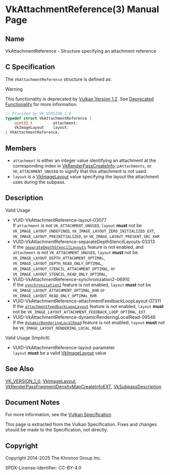 # VkAttachmentReference(3) Manual Page

## Name

VkAttachmentReference - Structure specifying an attachment reference



## [](#_c_specification)C Specification

The `VkAttachmentReference` structure is defined as:

Warning

This functionality is deprecated by [Vulkan Version 1.2](#versions-1.2). See [Deprecated Functionality](#deprecation-renderpass2) for more information.

```c++
// Provided by VK_VERSION_1_0
typedef struct VkAttachmentReference {
    uint32_t         attachment;
    VkImageLayout    layout;
} VkAttachmentReference;
```

## [](#_members)Members

- `attachment` is either an integer value identifying an attachment at the corresponding index in [VkRenderPassCreateInfo](https://registry.khronos.org/vulkan/specs/latest/man/html/VkRenderPassCreateInfo.html)::`pAttachments`, or `VK_ATTACHMENT_UNUSED` to signify that this attachment is not used.
- `layout` is a [VkImageLayout](https://registry.khronos.org/vulkan/specs/latest/man/html/VkImageLayout.html) value specifying the layout the attachment uses during the subpass.

## [](#_description)Description

Valid Usage

- [](#VUID-VkAttachmentReference-layout-03077)VUID-VkAttachmentReference-layout-03077  
  If `attachment` is not `VK_ATTACHMENT_UNUSED`, `layout` **must** not be `VK_IMAGE_LAYOUT_UNDEFINED`, `VK_IMAGE_LAYOUT_ZERO_INITIALIZED_EXT`, `VK_IMAGE_LAYOUT_PREINITIALIZED`, or `VK_IMAGE_LAYOUT_PRESENT_SRC_KHR`
- [](#VUID-VkAttachmentReference-separateDepthStencilLayouts-03313)VUID-VkAttachmentReference-separateDepthStencilLayouts-03313  
  If the [`separateDepthStencilLayouts`](#features-separateDepthStencilLayouts) feature is not enabled, and `attachment` is not `VK_ATTACHMENT_UNUSED`, `layout` **must** not be `VK_IMAGE_LAYOUT_DEPTH_ATTACHMENT_OPTIMAL`, `VK_IMAGE_LAYOUT_DEPTH_READ_ONLY_OPTIMAL`, `VK_IMAGE_LAYOUT_STENCIL_ATTACHMENT_OPTIMAL`, or `VK_IMAGE_LAYOUT_STENCIL_READ_ONLY_OPTIMAL`,
- [](#VUID-VkAttachmentReference-synchronization2-06910)VUID-VkAttachmentReference-synchronization2-06910  
  If the [`synchronization2`](#features-synchronization2) feature is not enabled, `layout` **must** not be `VK_IMAGE_LAYOUT_ATTACHMENT_OPTIMAL_KHR` or `VK_IMAGE_LAYOUT_READ_ONLY_OPTIMAL_KHR`
- [](#VUID-VkAttachmentReference-attachmentFeedbackLoopLayout-07311)VUID-VkAttachmentReference-attachmentFeedbackLoopLayout-07311  
  If the [`attachmentFeedbackLoopLayout`](#features-attachmentFeedbackLoopLayout) feature is not enabled, `layout` **must** not be `VK_IMAGE_LAYOUT_ATTACHMENT_FEEDBACK_LOOP_OPTIMAL_EXT`
- [](#VUID-VkAttachmentReference-dynamicRenderingLocalRead-09546)VUID-VkAttachmentReference-dynamicRenderingLocalRead-09546  
  If the [`dynamicRenderingLocalRead`](#features-dynamicRenderingLocalRead) feature is not enabled, `layout` **must** not be `VK_IMAGE_LAYOUT_RENDERING_LOCAL_READ`

Valid Usage (Implicit)

- [](#VUID-VkAttachmentReference-layout-parameter)VUID-VkAttachmentReference-layout-parameter  
  `layout` **must** be a valid [VkImageLayout](https://registry.khronos.org/vulkan/specs/latest/man/html/VkImageLayout.html) value

## [](#_see_also)See Also

[VK\_VERSION\_1\_0](https://registry.khronos.org/vulkan/specs/latest/man/html/VK_VERSION_1_0.html), [VkImageLayout](https://registry.khronos.org/vulkan/specs/latest/man/html/VkImageLayout.html), [VkRenderPassFragmentDensityMapCreateInfoEXT](https://registry.khronos.org/vulkan/specs/latest/man/html/VkRenderPassFragmentDensityMapCreateInfoEXT.html), [VkSubpassDescription](https://registry.khronos.org/vulkan/specs/latest/man/html/VkSubpassDescription.html)

## [](#_document_notes)Document Notes

For more information, see the [Vulkan Specification](https://registry.khronos.org/vulkan/specs/latest/html/vkspec.html#VkAttachmentReference)

This page is extracted from the Vulkan Specification. Fixes and changes should be made to the Specification, not directly.

## [](#_copyright)Copyright

Copyright 2014-2025 The Khronos Group Inc.

SPDX-License-Identifier: CC-BY-4.0